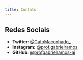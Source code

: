 ```yaml
---
title: Contato
---
```


## Redes Sociais

- **Twitter:** [@GatoMaconhado_](https://twitter.com/GatoMaconhado_)
- **Instagram:** [@prof.gabrielramos](https://www.instagram.com/prof.gabrielramos/)
- **GitHub:** [@profgabrielramos-ai](https://github.com/profgabrielramos-ai)
